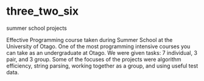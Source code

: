 # three_two_six
summer school projects

Effective Programming course taken during Summer School at the University of Otago.  One of the most programming intensive courses you can take as an undergraduate at Otago.  We were given tasks: 7 individual, 3 pair, and 3 group.  Some of the focuses of the projects were algorithm efficiency, string parsing, working together as a group, and using useful test data.
